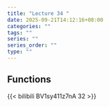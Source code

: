```yaml
---
title: "Lecture 34 "
date: 2025-09-21T14:12:16+08:00
categories: ""
tags: ""
series: ""
series_order: ""
type: ""
---
```


## Functions 

{{< bilibili BV1sy411z7nA 32 >}}

